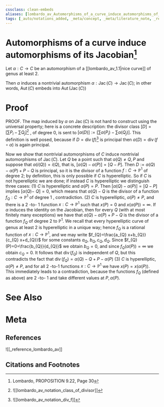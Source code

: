 ```yaml
---
cssclass: clean-embeds
aliases: [lombardo_av_Automorphisms_of_a_curve_induce_automorphisms_of_its_Jacobian]
tags: [_auto/notations_added, _meta/concept, _meta/literature_note, _reference/lombardo_av, _meta/TODO/change_title, _meta/proof]
---
```

# Automorphisms of a curve induce automorphisms of its Jacobian[^1]
Let $\alpha: C \rightarrow C$ be an automorphism of a [[lombardo_av_1.1|nice curve]] of genus at least $2$. 

Then $\alpha$ induces a nontrivial automorphism $\alpha: \operatorname{Jac}(C) \rightarrow \operatorname{Jac}(C) ;$ in other words, $\operatorname{Aut}(C)$ embeds into $\operatorname{Aut}(\operatorname{Jac}(C))$

# Proof
PROOF. The map induced by $\alpha$ on $\operatorname{Jac}(C)$ is not hard to construct using the universal property; here is a concrete description: the divisor class $[D]=\left[\sum P_{i}-\sum Q_{j}\right]$[^2]              , of degree 0, is sent to $[\alpha(D)]:=\left[\sum \alpha\left(P_{i}\right)-\sum \alpha\left(Q_{j}\right)\right] .$ This definition is well posed, because if $D=\operatorname{div}(f)$[^3]               is principal then $\alpha(D)=\operatorname{div}(f \circ \alpha)$ is again principal.

Now we show that nontrivial automorphisms of $C$ induce nontrivial automorphisms of $\operatorname{Jac}(C) .$ Let $Q$ be a point such that $\alpha(Q) \neq Q, P$ and suppose that $\alpha(i(Q))=i(Q)$, that is, $[\alpha(Q)-\alpha(P)]=[Q-P] .$ Then $D:=\alpha(Q)-\alpha(P)+P-Q$ is principal, so it is the divisor of a function $f: C \rightarrow \mathbb{P}^{1}$ of degree $2 ;$ by definition, this is only possible if $C$ is hyperelliptic. So if $C$ is not hyperelliptic we are done; if instead $C$ is hyperelliptic we distinguish three cases:
(1) $C$ is hyperelliptic and $\alpha(P)=P .$ Then $[\alpha(Q)-\alpha(P)]=[Q-P]$ implies $[\alpha(Q)-$ $Q]=0$, which means that $\alpha(Q)-Q$ is the divisor of a function $f_{Q}: C \rightarrow \mathbb{P}^{1}$ of degree 1 , contradiction.
(2) $C$ is hyperelliptic, $\alpha(P) \neq P$, and there is a 2 -to- 1 function $x: C \rightarrow \mathbb{P}^{1}$ such that $x(P)=0$ and $x(\alpha(P))=\infty$. If $\alpha$ induces the identity on the Jacobian, then for every $Q$ (with at most finitely many exceptions) we have that $\alpha(Q)-\alpha(P)+P-Q$ is the divisor of a function $f_{Q}$ of degree 2 to $\mathbb{P}^{1}$. We recall that every hyperelliptic curve of genus at least 2 is hyperelliptic in a unique way; hence $f_{Q}$ is a rational function of $x: C \rightarrow \mathbb{P}^{1}$, and we may write $f_{Q}=\frac{a_{Q} x+b_{Q}}{c_{Q} x+d_{Q}}$ for some constants $a_{Q}$, $b_{Q}, c_{Q}, d_{Q} .$ Since $f_{Q}(P)=0=\frac{b_{Q}}{d_{Q}}$ we obtain $b_{Q}=0$, and since $f_{Q}(\alpha(P))=\infty$ we obtain $c_{Q}=0 .$ It follows that $\operatorname{div}\left(f_{Q}\right)$ is independent of $Q$, but this contradicts the fact that $\operatorname{div}\left(f_{Q}\right)=\alpha(Q)-Q+P-\alpha(P)$
(3) $C$ is hyperelliptic, $\alpha(P) \neq P$, and for all 2 -to-1 functions $x: C \rightarrow \mathbb{P}^{1}$ we have $x(P)=x(\alpha(P)) .$ This immediately leads to a contradiction, because the functions $f_{Q}$ (defined as above) are 2 -to- 1 and take different values at $P, \alpha(P)$.

# See Also

# Meta
## References
![[_reference_lombardo_av]]

## Citations and Footnotes
[^1]: Lombardo, PROPOSITION 9.22, Page 30
[^2]: ![[lombardo_av_notation_class_of_divisor]]
[^3]: ![[lombardo_av_notation_div_f]]